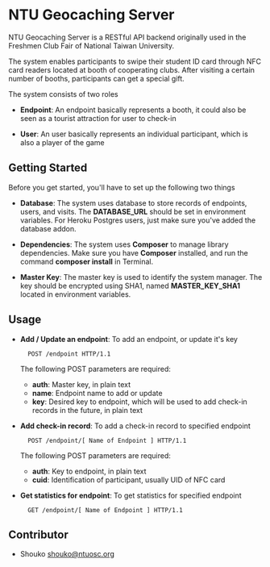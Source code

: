 NTU Geocaching Server
===========

NTU Geocaching Server is a RESTful API backend originally used in the Freshmen Club Fair of National Taiwan University.

The system enables participants to swipe their student ID card through NFC card readers located at booth of cooperating clubs. After visiting a certain number of booths, participants can get a special gift.

The system consists of two roles

- **Endpoint**: An endpoint basically represents a booth, it could also be seen as a tourist attraction for user to check-in

- **User**: An user basically represents an individual participant, which is also a player of the game

## Getting Started

Before you get started, you'll have to set up the following two things

- **Database**: The system uses database to store records of endpoints, users, and visits. The **DATABASE_URL** should be set in environment variables. For Heroku Postgres users, just make sure you've added the database addon.

- **Dependencies**: The system uses **Composer** to manage library dependencies. Make sure you have **Composer** installed, and run the command **composer install** in Terminal.

- **Master Key**: The master key is used to identify the system manager. The key should be encrypted using SHA1, named **MASTER_KEY_SHA1** located in environment variables.

## Usage

- **Add / Update an endpoint**: To add an endpoint, or update it's key

		POST /endpoint HTTP/1.1

	The following POST parameters are required:

	- **auth**: Master key, in plain text
	- **name**: Endpoint name to add or update
	- **key**: Desired key to endpoint, which will be used to add check-in records in the future, in plain text


- **Add check-in record**: To add a check-in record to specified endpoint

		POST /endpoint/[ Name of Endpoint ] HTTP/1.1

	The following POST parameters are required:

	- **auth**: Key to endpoint, in plain text
	- **cuid**: Identification of participant, usually UID of NFC card


- **Get statistics for endpoint**: To get statistics for specified endpoint

		GET /endpoint/[ Name of Endpoint ] HTTP/1.1

## Contributor

- Shouko <shouko@ntuosc.org>
